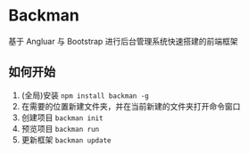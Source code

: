 # Backman
基于 Angluar 与 Bootstrap 进行后台管理系统快速搭建的前端框架

## 如何开始
1. (全局)安装 `npm install backman -g` 
2. 在需要的位置新建文件夹，并在当前新建的文件夹打开命令窗口
3. 创建项目 `backman init`
4. 预览项目 `backman run`
5. 更新框架 `backman update`


